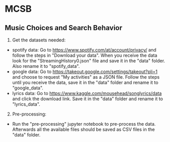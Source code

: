 # MCSB
## Music Choices and Search Behavior

1. Get the datasets needed:
  - spotify data: Go to https://www.spotify.com/at/account/privacy/ and follow the steps in "Download your data". When you receive the data look for the "StreamingHistory0.json" file and save it in the "data" folder. Also rename it to "spotify_data".
  - google data: Go to https://takeout.google.com/settings/takeout?pli=1 and choose to request "My activities" as a JSON file. Follow the steps until you receive the data, save it in the "data" folder and rename it to "google_data".
  - lyrics data: Go to https://www.kaggle.com/mousehead/songlyrics/data and click the download link. Save it in the "data" folder and rename it to "lyrics_data".

2. Pre-processing:
  - Run the "pre-processing" jupyter notebook to pre-process the data. Afterwards all the available files should be saved as CSV files in the "data" folder.
